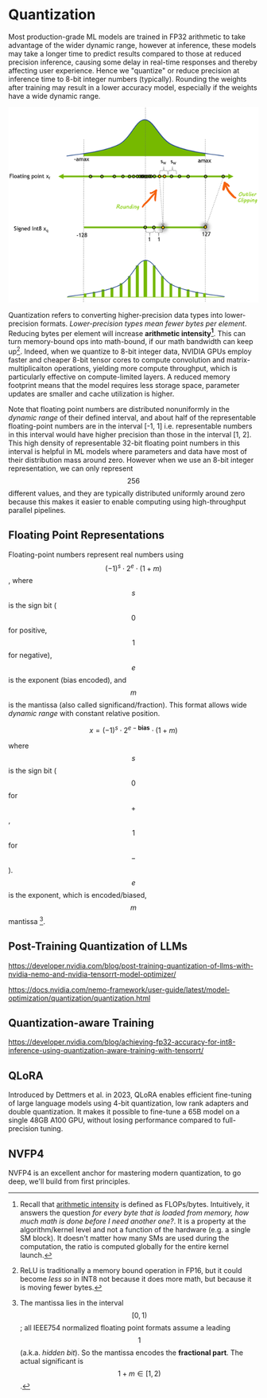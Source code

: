 # Quantization

Most production-grade ML models are trained in FP32 arithmetic to take advantage of the wider dynamic range, however at inference, these models may take a longer time to predict results compared to those at reduced precision inference, causing some delay in real-time responses and thereby affecting user experience. Hence we "quantize" or reduce precision at inference time to 8-bit integer numbers (typically). Rounding the weights after training may result in a lower accuracy model, especially if the weights have a wide dynamic range. 

![Alt text](image.png)

Quantization refers to converting higher-precision data types into lower-precision formats. _Lower-precision types mean fewer bytes per element_. Reducing bytes per element will increase **arithmetic intensity[^1]**. This can turn memory-bound ops into math-bound, if our math bandwidth can keep up[^2]. Indeed, when we quantize to 8-bit integer data, NVIDIA GPUs employ faster and cheaper 8-bit tensor cores to compute convolution and matrix-multiplicaiton operations, yielding more compute throughput, which is particularly effective on compute-limited layers. A reduced memory footprint means that the model requires less storage space, parameter updates are smaller and cache utilization is higher. 

Note that floating point numbers are distributed nonuniformly in the _dynamic range_ of their defined interval, and about half of the representable floating-point numbers are in the interval [-1, 1] i.e. representable numbers in this interval would have higher precision than those in the interval [1, 2]. This high density of representable 32-bit floating point numbers in this interval is helpful in ML models where parameters and data have most of their distribution mass around zero. However when we use an 8-bit integer representation, we can only represent $$256$$ different values, and they are typically distributed uniformly around zero because this makes it easier to enable computing using high-throughput parallel pipelines. 

## Floating Point Representations

Floating-point numbers represent real numbers using $$(-1)^s \cdot 2^e \cdot (1 + m)$$, where $$s$$ is the sign bit ($$0$$ for positive, $$1$$ for negative), $$e$$ is the exponent (bias encoded), and $$m$$ is the mantissa (also called significand/fraction). This format allows wide _dynamic range_ with constant relative position. 

```math
x = (-1)^s \cdot 2^{e - \textbf{bias}} \cdot (1 + m)
```

where $$s$$ is the sign bit ($$0$$ for $$+$$, $$1$$ for $$-$$). $$e$$ is the exponent, which is encoded/biased, $$m$$ mantissa [^3]. 

## Post-Training Quantization of LLMs

https://developer.nvidia.com/blog/post-training-quantization-of-llms-with-nvidia-nemo-and-nvidia-tensorrt-model-optimizer/

https://docs.nvidia.com/nemo-framework/user-guide/latest/model-optimization/quantization/quantization.html

## Quantization-aware Training

https://developer.nvidia.com/blog/achieving-fp32-accuracy-for-int8-inference-using-quantization-aware-training-with-tensorrt/

## QLoRA

Introduced by Dettmers et al. in 2023, QLoRA enables efficient fine-tuning of large language models using 4-bit quantization, low rank adapters and double quantization. It makes it possible to fine-tune a 65B model on a single 48GB A100 GPU, without losing performance compared to full-precision tuning. 

## NVFP4

NVFP4 is an excellent anchor for mastering modern quantization, to go deep, we'll build from first principles. 

[^1]: Recall that [arithmetic intensity](https://github.com/brucechanglongxu/advancedalgorithms/blob/main/numerics/arithmeticintensity.md) is defined as FLOPs/bytes. Intuitively, it answers the question _for every byte that is loaded from memory, how much math is done before I need another one?_. It is a property at the algorithm/kernel level and not a function of the hardware (e.g. a single SM block). It doesn't matter how many SMs are used during the computation, the ratio is computed globally for the entire kernel launch. 
[^2]: ReLU is traditionally a memory bound operation in FP16, but it could become _less so_ in INT8 not because it does more math, but because it is moving fewer bytes. 
[^3]: The mantissa lies in the interval $$[0, 1)$$; all IEEE754 normalized floating point formats assume a leading $$1$$ (a.k.a. _hidden bit_). So the mantissa encodes the **fractional part**. The actual significant is $$1 + m \in [1, 2)$$. 
